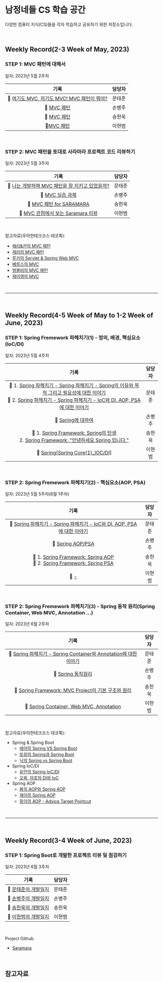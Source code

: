 # 남정네들 CS 학습 공간
다양한 컴퓨터 지식(CS)들을 각자 학습하고 공유하기 위한 저장소입니다.

<br>

## Weekly Record(2-3 Week of May, 2023)

### STEP 1: MVC 패턴에 대해서
일자: 2023년 5월 2주차

|기록|담당자|
|:---:|:---:|
|🚀 [여기도 MVC, 저기도 MVC! MVC 패턴이 뭐야?](https://velog.io/@langoustine/%EC%97%AC%EA%B8%B0%EB%8F%84-MVC-%EC%A0%80%EA%B8%B0%EB%8F%84-MVC-MVC-%ED%8C%A8%ED%84%B4%EC%9D%B4-%EB%AD%90%EC%95%BC)|문태준|
|🚀 [MVC 패턴](https://www.notion.so/MVC-d951c07f421c4f348a664e02c1341f55)|손병주|
|🚀 [MVC 패턴](https://velog.io/@itoriginal/MVC-%ED%8C%A8%ED%84%B4)|송헌욱|
|🚀[MVC 패턴](https://www.notion.so/5-2-MVC-1a3400988a284d0d82f355c27f7cb508)|이현범|

<br>

### STEP 2: MVC 패턴을 토대로 사라마라 프로젝트 코드 리뷰하기
일자: 2023년 5월 3주차

|기록|담당자|
|:---:|:---:|
|🚀 [나는 개발하며 MVC 패턴을 잘 지키고 있었을까?](https://velog.io/@langoustine/%EB%82%98%EB%8A%94-%EA%B0%9C%EB%B0%9C%ED%95%98%EB%A9%B0-MVC-%ED%8C%A8%ED%84%B4%EC%9D%84-%EC%9E%98-%EC%A7%80%ED%82%A4%EA%B3%A0-%EC%9E%88%EC%97%88%EC%9D%84%EA%B9%8C)|문태준|
|🚀 [MVC 실습 과제](https://glass-arthropod-188.notion.site/MVC-f82a7dd628e941f6a87fe8ca66afe28f)|손병주|
|🚀 [MVC 패턴 for SARAMARA](https://velog.io/@itoriginal/MVC-%ED%8C%A8%ED%84%B4-for-SARAMARA#%EF%B8%8F%E2%99%80%EF%B8%8F-dto%EB%9E%80)|송헌욱|
|🚀 [MVC 관점에서 보는 Saramara 리뷰](https://radical-syringa-6a9.notion.site/5-3-MVC-Saramara-b28bf9c448b34687a9d334c5b3462519)|이현범|

<br>

참고자료(우아한테크코스 테코톡):
- [해리&션의 MVC 패턴](https://youtu.be/uoVNJkyXX0I)
- [제리의 MVC 패턴](https://youtu.be/ogaXW6KPc8I)
- [루키의 Servlet & Spring Web MVC](https://youtu.be/h0rX720VWCg)
- [베루스의 MVC](https://youtu.be/86NxhHptx7s)
- [범블비의 MVC 패턴](https://youtu.be/es1ckjHOzTI)
- [제이엠의 MVC](https://youtu.be/nMolWzTT-dU)


<br><hr><br>

## Weekly Record(4-5 Week of May to 1-2 Week of June, 2023)

### STEP 1: Spring Fremework 파헤치기(1) - 정의, 배경, 핵심요소(IoC/DI)
일자: 2023년 5월 4주차

|기록|담당자|
|:---:|:---:|
|🚀 1. [Spring 파헤치기 - Spring 파헤치기 - Spring의 이유와 목적 그리고 필요성에 대한 이야기](https://velog.io/@langoustine/Spring-01#if-spring--spring-framework)<br>🚀 2. [Spring 파헤치기 - Spring 파헤치기 - IoC와 DI, AOP, PSA에 대한 이야기](https://velog.io/@langoustine/Spring-02)|문태준|
|🚀 [Spring에 대하여](https://glass-arthropod-188.notion.site/Spring-29c4ea960a8a4788867f9dcf30f1b7fb)|손병주|
|🚀 1. [Spring Framework: Spring의 탄생](https://velog.io/@itoriginal/Spring-Framework-Basic-01)<br>2. [Spring Framework: "안녕하세요 Spring 입니다."](https://velog.io/@itoriginal/Spring-Framework-Basic-02)|송헌욱|
|🚀 [Spring[Spring Core(1)_IOC/DI]](https://www.notion.so/5-4-Spring-Spring-Core-1-_IOC-DI-01c60fdddcf9400494469082b6e23a84)|이현범|

<br>

### STEP 2: Spring Fremework 파헤치기(2) - 핵심요소(AOP, PSA)
일자: 2023년 5월 5주차(6월 1주차)

|기록|담당자|
|:---:|:---:|
|🚀 [Spring 파헤치기 - Spring 파헤치기 - IoC와 DI, AOP, PSA에 대한 이야기](https://velog.io/@langoustine/Spring-02)|문태준|
|🚀 [Spring AOP/PSA](https://glass-arthropod-188.notion.site/Spring-AOP-PSA-4e29a610130240be9e95b267cc9117a3)|손병주|
|🚀 1. [Spring Framework: Spring AOP](https://velog.io/@itoriginal/Spring-Framework-Basic-03)<br>🚀 2. [Spring Framework: Spring PSA](https://velog.io/@itoriginal/Spring-Framework-Basic-04)|송헌욱|
|🚀 [-](-)|이현범|

<br>

### STEP 2: Spring Fremework 파헤치기(3) - Spring 동작 원리(Spring Container, Web MVC, Annotation ...)
일자: 2023년 6월 2주차

|기록|담당자|
|:---:|:---:|
|🚀 [Spring 파헤치기 - Spring Container와 Annotation에 대한 이야기](https://velog.io/@langoustine/Spring-03)|문태준|
|🚀 [Spring 동작원리](https://glass-arthropod-188.notion.site/Spring-db28597c98504d9096a77829acb80c31)|손병주|
|🚀 [Spring Framework: MVC Project의 기본 구조와 원리](https://velog.io/@itoriginal/Spring-Framework-MVC-Project의-기본-구조와-원리)|송헌욱|
|🚀 [Spring Container, Web MVC, Annotation](https://radical-syringa-6a9.notion.site/Spring-Container-Web-MVC-Annotation-10c0465a786040249684a4d84b8e718d)|이현범|

<br>

참고자료(우아한테크코스 테코톡):
- Spring & Spring Boot
  - [에어의 Spring VS Spring Boot](https://www.youtube.com/watch?v=Y11h-NUmNXI&list=PLgXGHBqgT2TvpJ_p9L_yZKPifgdBOzdVH&index=177)
  - [또링의 Spring과 Spring Boot](https://www.youtube.com/watch?v=OdpPvdB7qZY&list=PLgXGHBqgT2TvpJ_p9L_yZKPifgdBOzdVH&index=243)
  - [닉의 Spring vs Spring Boot](https://www.youtube.com/watch?v=6h9qmKWK6Io&list=PLgXGHBqgT2TvpJ_p9L_yZKPifgdBOzdVH&index=287&ab_channel=%EC%9A%B0%EC%95%84%ED%95%9C%ED%85%8C%ED%81%AC)
- Spring IoC/DI
  - [유안의 Spring IoC/DI](https://www.youtube.com/watch?v=_OI9mKuFb7c&list=PLgXGHBqgT2TvpJ_p9L_yZKPifgdBOzdVH&index=222)
  - [오찌, 야호의 DI와 IoC](https://www.youtube.com/watch?v=8lp_nHicYd4&list=PLgXGHBqgT2TvpJ_p9L_yZKPifgdBOzdVH&index=91&t=95s)
- Spring AOP
  - [봄의 AOP와 Spring AOP](https://www.youtube.com/watch?v=hjDSKhyYK14&list=PLgXGHBqgT2TvpJ_p9L_yZKPifgdBOzdVH&index=29&ab_channel=%EC%9A%B0%EC%95%84%ED%95%9C%ED%85%8C%ED%81%AC)
  - [제이의 Spring AOP](https://youtu.be/Hm0w_9ngDpM)
  - [뚱이의 AOP - Advice Target Pointcut](https://youtu.be/WQR_VQnz7Yg)

<br><hr><br>

## Weekly Record(3-4 Week of June, 2023)

### STEP 1: Spring Boot로 개발한 프로젝트 리뷰 및 점검하기
일자: 2023년 6월 3주차

|기록|담당자|
|:---:|:---:|
|🚀 [문태준의 개발일지](https://www.notion.so/2c0a63f3b9104c738d131184e9d573fa?pvs=4)|문태준|
|🚀 [손병주의 개발일지](https://thsqudwn05.notion.site/1-d404127f88b14c6fb66cf8e1089236ab)|손병주|
|🚀 [송헌욱의 개발일지](https://velog.io/@itoriginal/Project-SARAMARA-개발일지-1)|송헌욱|
|🚀 [이현범의 개발일지](https://radical-syringa-6a9.notion.site/Saramara-Rest-API-b4d2b5e078444db099f234e0978e8b3f)|이현범|

<br>

Project Github
- [Saramara](https://github.com/four-uncles/saramara-community-server)

<br>

참고자료
- 

